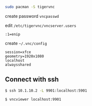 ```bash
sudo pacman -S tigervnc
```

create password
`vncpasswd`

edit `/etc/tigervnc/vncserver.users`
```
:1=enip
```

create `~/.vnc/config`
```
session=xfce
geometry=1920x1080
localhost
alwaysshared
```




## Connect with ssh
```bash
$ ssh 10.1.10.2 -L 9901:localhost:5901
```

```bash
$ vncviewer localhost:9901
```